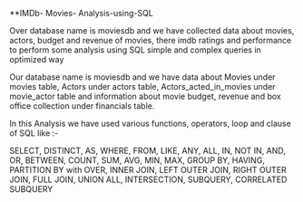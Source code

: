 **IMDb- Movies- Analysis-using-SQL

Over database name is moviesdb and we have collected data about movies, actors, budget and revenue of movies, there imdb ratings and performance to perform some analysis using SQL simple and complex queries in optimized way 

Our database name is moviesdb and we have data about Movies under movies table, Actors under actors table, Actors_acted_in_movies under movie_actor table and information about movie budget, revenue and box office collection under financials table. 

In this Analysis we have used various functions, operators, loop and clause of SQL like :-

SELECT, DISTINCT, AS, WHERE, FROM, LIKE, ANY, ALL, IN, NOT IN, AND, OR, BETWEEN, COUNT, SUM, AVG, MIN, MAX, GROUP BY, HAVING, PARTITION BY with OVER, INNER JOIN, LEFT OUTER JOIN, RIGHT OUTER JOIN, FULL JOIN, UNION ALL, INTERSECTION, SUBQUERY, CORRELATED SUBQUERY 
